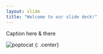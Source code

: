 ```yaml
---
layout: slide
title: "Welcome to our slide deck!"
---
```


Caption here & there

![poptocat](https://octodex.github.com/images/poptocat.png)
{: .center}
